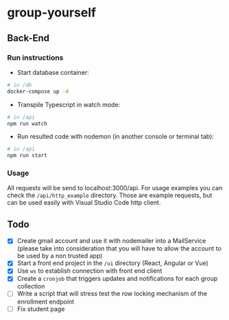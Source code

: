 # group-yourself

## Back-End

### Run instructions

* Start database container:
```bash
# in /db
docker-compose up -d
```

* Transpile Typescript in watch mode:
```bash
# in /api
npm run watch
```

* Run resulted code with nodemon (in another console or terminal tab):
```bash
# in /api
npm run start
```

### Usage

All requests will be send to localhost:3000/api. For usage examples you can check the `/api/http_example` directory. Those are example requests, but can be used easily with Visual Studio Code http client.


## Todo

- [x] Create gmail account and use it with nodemailer into a MailService (please take into consideration that you will have to allow the account to be used by a non trusted app)
- [x] Start a front end project in the `/ui` directory (React, Angular or Vue)
- [x] Use `ws` to establish connection with front end client
- [x] Create a `cronjob` that triggers updates and notifications for each group collection
- [ ] Write a script that will stress test the row locking mechanism of the enrollment endpoint
- [ ] Fix student page